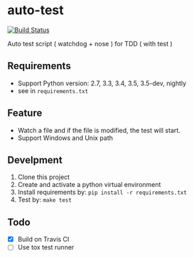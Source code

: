 # auto-test
[![Build Status](https://travis-ci.org/mildronize/auto-test.svg?branch=master)](https://travis-ci.org/mildronize/auto-test)

Auto test script ( watchdog + nose ) for TDD ( with test )

## Requirements
- Support Python version:  2.7, 3.3, 3.4, 3.5, 3.5-dev, nightly
- see in `requirements.txt`

## Feature
- Watch a file and if the file is modified, the test will start. 
- Support Windows and Unix path

## Develpment
1. Clone this project
2. Create and activate a python virtual environment
3. Install requirements by: `pip install -r requirements.txt`
4. Test by: `make test`

## Todo
- [x] Build on Travis CI
- [ ] Use tox test runner